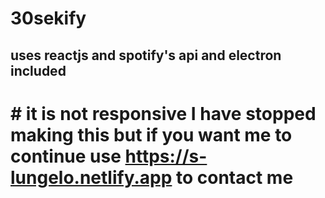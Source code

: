 # 30sekify
## uses reactjs and spotify's api and electron included
# # it is not responsive I have stopped making this but if you want me to continue use https://s-lungelo.netlify.app to contact me
